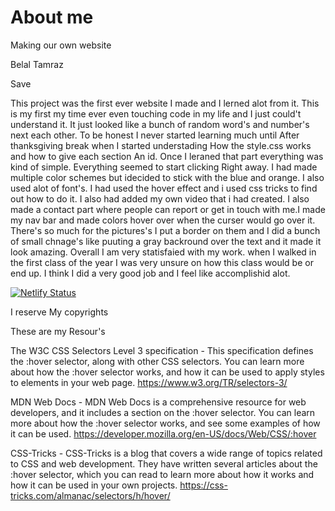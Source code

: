 # About me

Making our own website 

Belal Tamraz 

Save 

This project was the first ever website I made and I lerned alot from it. This is my first my time ever even touching code in my life and I just could't understand it. It just looked like a bunch of random word's and number's next each other. To be honest I never started learning much until After thanksgiving break when I started understading How the style.css works and how to give each section An id. Once I leraned that part everything was kind of simple. Everything seemed to start clicking Right away. I had made multiple color schemes but idecided to stick with the blue and orange. I also used alot of font's. I had used the hover effect and i used css tricks to find out how to do it. I also had added my own video that i had created. I also made a contact part where people can report or get in touch with me.I made my nav bar and made colors hover over when the curser would go over it. There's so much for the pictures's I put a border on them and I did a bunch of small chnage's like puuting a gray backround over the text and it made it look amazing. Overall I am very statisfaied with my work. when I walked in the first class of the year I was very unsure on how this class would be or end up. I think I did a very good job and I feel like accomplishid alot.













[![Netlify Status](https://api.netlify.com/api/v1/badges/98d7bac2-8051-4883-a6bb-efea6d3094e3/deploy-status)](https://app.netlify.com/sites/about-me-belaltamraz/deploys)





I reserve My copyrights



















 These are my Resour's 

The W3C CSS Selectors Level 3 specification - This specification defines the :hover selector, along with other CSS selectors. You can learn more about how the :hover selector works, and how it can be used to apply styles to elements in your web page. https://www.w3.org/TR/selectors-3/

MDN Web Docs - MDN Web Docs is a comprehensive resource for web developers, and it includes a section on the :hover selector. You can learn more about how the :hover selector works, and see some examples of how it can be used. https://developer.mozilla.org/en-US/docs/Web/CSS/:hover

CSS-Tricks - CSS-Tricks is a blog that covers a wide range of topics related to CSS and web development. They have written several articles about the :hover selector, which you can read to learn more about how it works and how it can be used in your own projects. https://css-tricks.com/almanac/selectors/h/hover/


